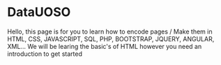 # DataUOSO
Hello, this page is for you to learn how to encode pages / Make them in HTML, CSS, JAVASCRIPT, SQL, PHP, BOOTSTRAP, JQUERY, ANGULAR, XML...
We will be learing the basic's of HTML however you need an introduction to get started
